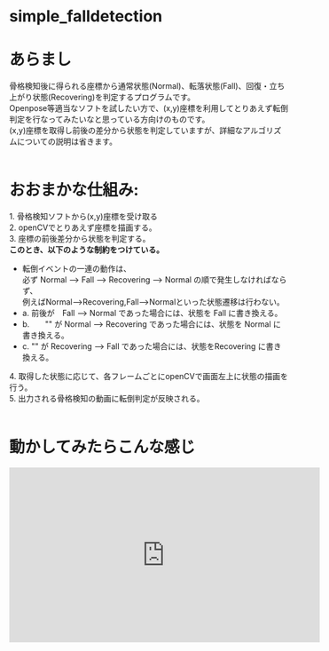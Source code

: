 # simple_falldetection
<h1>あらまし</h1>
骨格検知後に得られる座標から通常状態(Normal)、転落状態(Fall)、回復・立ち上がり状態(Recovering)を判定するプログラムです。<br>
Openpose等適当なソフトを試したい方で、(x,y)座標を利用してとりあえず転倒判定を行なってみたいなと思っている方向けのものです。<br>
(x,y)座標を取得し前後の差分から状態を判定していますが、詳細なアルゴリズムについての説明は省きます。<br>
<br>
<h1>おおまかな仕組み:</h1>
1. 骨格検知ソフトから(x,y)座標を受け取る<br>
2. openCVでとりあえず座標を描画する。<br>
3. 座標の前後差分から状態を判定する。<br>
  <strong>このとき、以下のような制約をつけている。</strong>
  <ul>
  <li>転倒イベントの一連の動作は、<br>
    必ず Normal --> Fall --> Recovering --> Normal の順で発生しなければならず、<br>
    例えばNormal-->Recovering,Fall-->Normalといった状態遷移は行わない。</li>
  <li>a. 前後が　Fall --> Normal であった場合には、状態を Fall に書き換える。</li>
  <li>b.　　"" が Normal --> Recovering であった場合には、状態を Normal に書き換える。</li>
  <li>c. "" が Recovering --> Fall であった場合には、状態をRecovering に書き換える。</li>
  </ul>
4. 取得した状態に応じて、各フレームごとにopenCVで画面左上に状態の描画を行う。<br>
5. 出力される骨格検知の動画に転倒判定が反映される。<br>
<br>
<h1>動かしてみたらこんな感じ</h1>
<iframe width="560" height="315" src="https://www.youtube.com/embed/9F2J1XaK-Iw" title="YouTube video player" frameborder="0" allow="accelerometer; autoplay; clipboard-write; encrypted-media; gyroscope; picture-in-picture" allowfullscreen></iframe>

